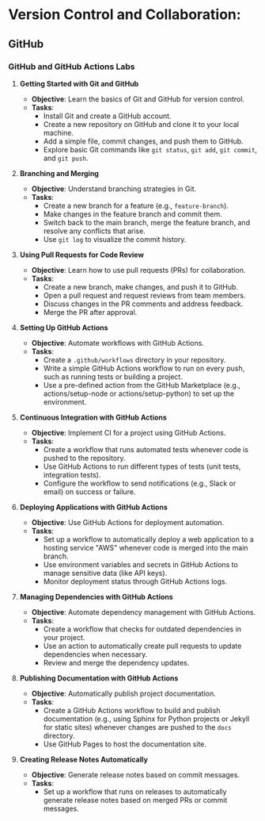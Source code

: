 # **Version Control and Collaboration:**
## GitHub 

### GitHub and GitHub Actions Labs

1. **Getting Started with Git and GitHub**
   - **Objective**: Learn the basics of Git and GitHub for version control.
   - **Tasks**:
     - Install Git and create a GitHub account.
     - Create a new repository on GitHub and clone it to your local machine.
     - Add a simple file, commit changes, and push them to GitHub.
     - Explore basic Git commands like `git status`, `git add`, `git commit`, and `git push`.

2. **Branching and Merging**
   - **Objective**: Understand branching strategies in Git.
   - **Tasks**:
     - Create a new branch for a feature (e.g., `feature-branch`).
     - Make changes in the feature branch and commit them.
     - Switch back to the main branch, merge the feature branch, and resolve any conflicts that arise.
     - Use `git log` to visualize the commit history.

3. **Using Pull Requests for Code Review**
   - **Objective**: Learn how to use pull requests (PRs) for collaboration.
   - **Tasks**:
     - Create a new branch, make changes, and push it to GitHub.
     - Open a pull request and request reviews from team members.
     - Discuss changes in the PR comments and address feedback.
     - Merge the PR after approval.

4. **Setting Up GitHub Actions**
   - **Objective**: Automate workflows with GitHub Actions.
   - **Tasks**:
     - Create a `.github/workflows` directory in your repository.
     - Write a simple GitHub Actions workflow to run on every push, such as running tests or building a project.
     - Use a pre-defined action from the GitHub Marketplace (e.g., actions/setup-node or actions/setup-python) to set up the environment.

5. **Continuous Integration with GitHub Actions**
   - **Objective**: Implement CI for a project using GitHub Actions.
   - **Tasks**:
     - Create a workflow that runs automated tests whenever code is pushed to the repository.
     - Use GitHub Actions to run different types of tests (unit tests, integration tests).
     - Configure the workflow to send notifications (e.g., Slack or email) on success or failure.

6. **Deploying Applications with GitHub Actions**
   - **Objective**: Use GitHub Actions for deployment automation.
   - **Tasks**:
     - Set up a workflow to automatically deploy a web application to a hosting service "AWS" whenever code is merged into the main branch.
     - Use environment variables and secrets in GitHub Actions to manage sensitive data (like API keys).
     - Monitor deployment status through GitHub Actions logs.

7. **Managing Dependencies with GitHub Actions**
   - **Objective**: Automate dependency management with GitHub Actions.
   - **Tasks**:
     - Create a workflow that checks for outdated dependencies in your project.
     - Use an action to automatically create pull requests to update dependencies when necessary.
     - Review and merge the dependency updates.

8. **Publishing Documentation with GitHub Actions**
   - **Objective**: Automatically publish project documentation.
   - **Tasks**:
     - Create a GitHub Actions workflow to build and publish documentation (e.g., using Sphinx for Python projects or Jekyll for static sites) whenever changes are pushed to the `docs` directory.
     - Use GitHub Pages to host the documentation site.

9. **Creating Release Notes Automatically**
   - **Objective**: Generate release notes based on commit messages.
   - **Tasks**:
     - Set up a workflow that runs on releases to automatically generate release notes based on merged PRs or commit messages.
     
